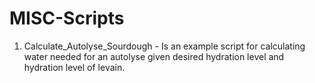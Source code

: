 # MISC-Scripts

1. Calculate_Autolyse_Sourdough - Is an example script for calculating water needed for an autolyse given desired hydration level and hydration level of levain. 
